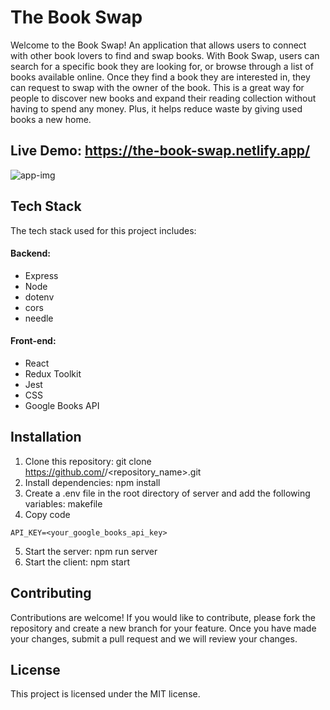 # The Book Swap
Welcome to the Book Swap! An application that allows users to connect with other book lovers to find and swap books. With Book Swap, users can search for a specific book they are looking for, or browse through a list of books available online. Once they find a book they are interested in, they can request to swap with the owner of the book. This is a great way for people to discover new books and expand their reading collection without having to spend any money. Plus, it helps reduce waste by giving used books a new home.

## Live Demo: https://the-book-swap.netlify.app/
<img src="https://i.ibb.co/kg7n1Vs/app-img.png" alt="app-img" border="0">

## Tech Stack
The tech stack used for this project includes:

#### Backend: 
* Express
* Node
* dotenv
* cors
* needle

#### Front-end: 
* React
* Redux Toolkit
* Jest
* CSS
* Google Books API

## Installation
1. Clone this repository: git clone https://github.com/<username>/<repository_name>.git
2. Install dependencies: npm install
3. Create a .env file in the root directory of server and add the following variables:
makefile
4. Copy code
```
API_KEY=<your_google_books_api_key>
```
5. Start the server: npm run server
6. Start the client: npm start

## Contributing
Contributions are welcome! If you would like to contribute, please fork the repository and create a new branch for your feature. Once you have made your changes, submit a pull request and we will review your changes.

## License
This project is licensed under the MIT license.
